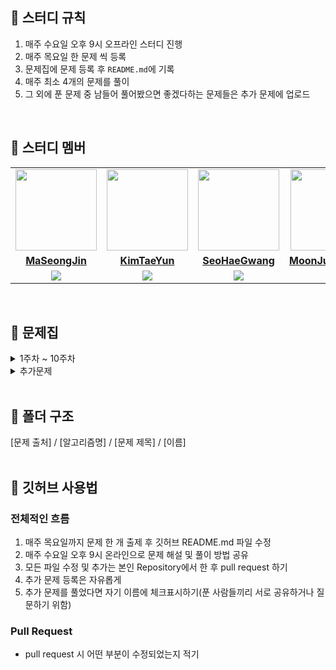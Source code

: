 ## 📘 스터디 규칙
1. 매주 수요일 오후 9시 오프라인 스터디 진행
2. 매주 목요일 한 문제 씩 등록
3. 문제집에 문제 등록 후 `README.md`에 기록
4. 매주 최소 4개의 문제를 풀이
5. 그 외에 푼 문제 중 남들어 풀어봤으면 좋겠다하는 문제들은 추가 문제에 업로드
<br>

## 📘 스터디 멤버

<table>
 <tr>
    <td align="center"><a href="https://github.com/MaSeongJin"><img src="https://avatars.githubusercontent.com/MaSeongJin" width="130px;" alt=""></a></td>
    <td align="center"><a href="https://github.com/tykim97"><img src="https://avatars.githubusercontent.com/tykim97" width="130px;" alt=""></a></td>
    <td align="center"><a href="https://github.com/hks0704"><img src="https://avatars.githubusercontent.com/hks0704" width="130px;" alt=""></a></td>
    <td align="center"><a href="https://github.com/NoRuTnT"><img src="https://avatars.githubusercontent.com/NoRuTnT" width="130px;" alt=""></a></td>
  </tr>
  <tr>
    <td align="center"><a href="https://github.com/MaSeongJin"><b>MaSeongJin</b></a></td>
    <td align="center"><a href="https://github.com/tykim97"><b>KimTaeYun</b></a></td>
    <td align="center"><a href="https://github.com/hks0704"><b>SeoHaeGwang</b></a></td>
    <td align="center"><a href="https://github.com/NoRuTnT"><b>MoonJunHyeong</b></a></td>
  </tr>
  <tr> 
    <td align="center"><img src="https://img.shields.io/badge/Java-007396.svg?&style=for-the-badge&logo=Java&logoColor=white"></td>
    <td align="center"><img src="https://img.shields.io/badge/Java-007396.svg?&style=for-the-badge&logo=Java&logoColor=white"></td>
    <td align="center"><img src="https://img.shields.io/badge/Java-007396.svg?&style=for-the-badge&logo=Java&logoColor=white"></td>
    <td align="center"><img src="https://img.shields.io/badge/Java-007396.svg?&style=for-the-badge&logo=Java&logoColor=white"></td>
  </tr> 
</table>

<br/>

## 📘 문제집
<details>
<summary>1주차 ~ 10주차</summary>
<br>
  
||날짜|출처|문제1|문제2|문제3|문제4|
|--|--|--|--|--|--|--|
|**1주차**|08.30. ~ 09.06.|백준|[연구소](https://www.acmicpc.net/problem/14502)|[행렬 제곱](https://www.acmicpc.net/problem/10830)|[직각삼각형](https://www.acmicpc.net/problem/1711)|[숨바꼭질 2](https://www.acmicpc.net/problem/12851)|
|**2주차**|09.07. ~ 09.13.|백준|[치킨 배달](https://www.acmicpc.net/problem/15686)|[너 봄에는 캡사이신이 맛있단다](https://www.acmicpc.net/problem/15824)|[가운데를 말해요](https://www.acmicpc.net/problem/1655)|[테트로미노](https://www.acmicpc.net/problem/14500)|
|**3주차**|09.14. ~ 09.20.|백준|[전깃줄](https://www.acmicpc.net/problem/2565)||||

</details>

<details>
<summary>추가문제</summary>
<br>
  
|날짜|올린사람|출처|문제|마성진|김태윤|문준형|서해광|
|--|--|--|--|--|--|--|--|
|23/08/30|마성진|백준|[종이의 개수](https://www.acmicpc.net/problem/1780)|✅|✅|❌|✅|
|23/08/31|문준형|백준|[행복 유치원](https://www.acmicpc.net/problem/13164)|✅|✅|✅|✅|
|23/09/14|김태윤|백준|[게리맨더링](https://www.acmicpc.net/problem/17471)|❌|✅|❌|❌|

</details>
<!-- ✅  ❌ -->
<br>

## 📘 폴더 구조
[문제 출처] / [알고리즘명] / [문제 제목] / [이름]
<br><br>

## 📘 깃허브 사용법
### 전체적인 흐름
1. 매주 목요일까지 문제 한 개 출제 후 깃허브 README.md 파일 수정
2. 매주 수요일 오후 9시 온라인으로 문제 해설 및 풀이 방법 공유
3. 모든 파일 수정 및 추가는 본인 Repository에서 한 후 pull request 하기
4. 추가 문제 등록은 자유롭게
5. 추가 문제를 풀었다면 자기 이름에 체크표시하기(푼 사람들끼리 서로 공유하거나 질문하기 위함)

### Pull Request
- pull request 시 어떤 부분이 수정되었는지 적기
